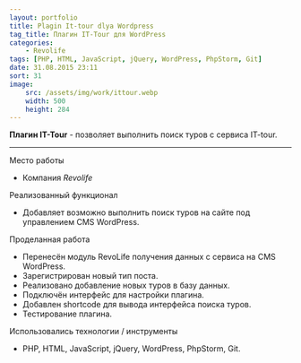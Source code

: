 ```yaml
---
layout: portfolio
title: Plagin It-tour dlya Wordpress
tag_title: Плагин IT-Tour для WordPress
categories:
    - Revolife
tags: [PHP, HTML, JavaScript, jQuery, WordPress, PhpStorm, Git]
date: 31.08.2015 23:11
sort: 31
image: 
    src: /assets/img/work/ittour.webp 
    width: 500
    height: 284
---
```


**Плагин IT-Tour** - позволяет выполнить поиск туров с сервиса IT-tour.

---

Место работы

* Компания _Revolife_

Реализованный функционал

* Добавляет возможно выполнить поиск туров на сайте под управлением CMS WordPress.

Проделанная работа

* Перенесён модуль RevoLife получения данных с сервиса на CMS WordPress.
* Зарегистрирован новый тип поста.
* Реализовано добавление новых туров в базу данных.
* Подключён интерфейс для настройки плагина.
* Добавлен shortcode для вывода интерфейса поиска туров.
* Тестирование плагина.

Использовались технологии / инструменты

* PHP, HTML, JavaScript, jQuery, WordPress, PhpStorm, Git.
